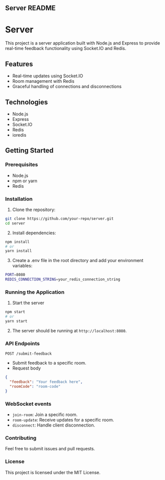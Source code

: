 ## Server README

# Server

This project is a server application built with Node.js and Express to provide real-time feedback functionality using Socket.IO and Redis.

## Features

- Real-time updates using Socket.IO
- Room management with Redis
- Graceful handling of connections and disconnections

## Technologies

- Node.js
- Express
- Socket.IO
- Redis
- ioredis

## Getting Started

### Prerequisites

- Node.js
- npm or yarn
- Redis

### Installation

1. Clone the repository:

```bash
git clone https://github.com/your-repo/server.git
cd server
```

2. Install dependencies:

```bash
npm install
# or
yarn install
```

3. Create a .env file in the root directory and add your environment variables:

```bash
PORT=8080
REDIS_CONNECTION_STRING=your_redis_connection_string
```

### Running the Application

1. Start the server

```bash
npm start
# or
yarn start
```

2. The server should be running at `http://localhost:8080`.

### API Endpoints

`POST /submit-feedback`

- Submit feedback to a specific room.
- Request body

```json
{
  "feedback": "Your feedback here",
  "roomCode": "room-code"
}
```

### WebSocket events

- `join-room`: Join a specific room.
- `room-update`: Receive updates for a specific room.
- `disconnect`: Handle client disconnection.

### Contributing

Feel free to submit issues and pull requests.

### License

This project is licensed under the MIT License.
